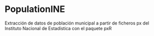 # PopulationINE
Extracción de datos de población municipal a partir de ficheros px del Instituto Nacional de Estadística con el paquete pxR
